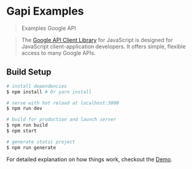 # Gapi Examples

> Examples Google API

> The [Google API Client Library](https://developers.google.com/api-client-library/javascript/) for JavaScript is designed for JavaScript client-application developers. It offers simple, flexible access to many Google APIs.


## Build Setup

``` bash
# install dependencies
$ npm install # Or yarn install

# serve with hot reload at localhost:3000
$ npm run dev

# build for production and launch server
$ npm run build
$ npm start

# generate static project
$ npm run generate
```

For detailed explanation on how things work, checkout the [Demo](https://bsa-git.github.io/gapi-examples/).
